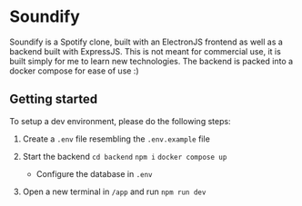 # Soundify

Soundify is a Spotify clone, built with an ElectronJS frontend as well as a backend built with ExpressJS. This is not meant for commercial use, it is built simply for me to learn new technologies. The backend is packed into a docker compose for ease of use :)

## Getting started

To setup a dev environment, please do the following steps:

1. Create a `.env` file resembling the `.env.example` file

2. Start the backend `cd backend` `npm i` `docker compose up`

   - Configure the database in `.env`

3. Open a new terminal in `/app` and run `npm run dev`
